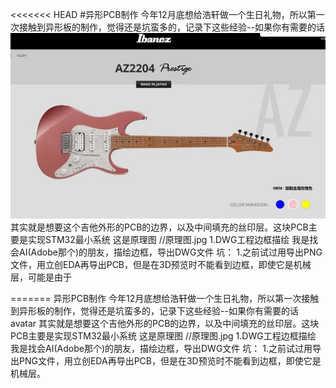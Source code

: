 <<<<<<< HEAD
#异形PCB制作
今年12月底想给浩轩做一个生日礼物，所以第一次接触到异形板的制作，觉得还是坑蛮多的，记录下这些经验--如果你有需要的话
![avatar](1.jpg)
其实就是想要这个吉他外形的PCB的边界，以及中间填充的丝印层。这块PCB主要是实现STM32最小系统
这是原理图
//原理图.jpg
1.DWG工程边框描绘
我是找会AI(Adobe那个)的朋友，描绘边框，导出DWG文件
坑：
1.之前试过用导出PNG文件，用立创EDA再导出PCB，但是在3D预览时不能看到边框，即使它是机械层，可能是由于

=======
异形PCB制作 今年12月底想给浩轩做一个生日礼物，所以第一次接触到异形板的制作，觉得还是坑蛮多的，记录下这些经验--如果你有需要的话 avatar 其实就是想要这个吉他外形的PCB的边界，以及中间填充的丝印层。这块PCB主要是实现STM32最小系统 这是原理图 //原理图.jpg 1.DWG工程边框描绘 我是找会AI(Adobe那个)的朋友，描绘边框，导出DWG文件 坑： 1.之前试过用导出PNG文件，用立创EDA再导出PCB，但是在3D预览时不能看到边框，即使它是机械层。

